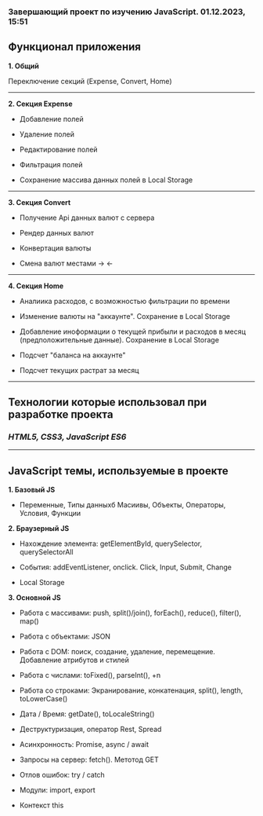 ### __Завершающий проект по изучению JavaScript. 01.12.2023, 15:51__

## Функционал приложения

__1. Общий__

Переключение секций (Expense, Convert, Home)

---

__2. Секция Expense__

- Добавление полей

- Удаление полей

- Редактирование полей

- Фильтрация полей

- Сохранение массива данных полей в Local Storage

---

__3. Секция Convert__

- Получение Api данных валют с сервера

- Рендер данных валют

- Конвертация валюты

- Смена валют местами -> <-

---

__4. Секция Home__

- Аналиика расходов, с возможностью фильтрации по времени

- Изменение валюты на "аккаунте". Сохранение в Local Storage

- Добавление иноформации о текущей прибыли и расходов в месяц (предположительные данные). Сохранение в Local Storage

- Подсчет "баланса на аккаунте"

- Подсчет текущих растрат за месяц

---

## Технологии которые использовал при разработке проекта 

### _HTML5, CSS3, JavaScript ES6_

---

## JavaScript темы, используемые в проекте 

__1. Базовый JS__

- Переменные, Типы данныхб Масиивы, Объекты, Операторы, Условия, Функции

__2. Браузерный JS__

- Нахождение элемента: getElementById, querySelector, querySelectorAll

- События: addEventListener, onclick. Click, Input, Submit, Change

- Local Storage

__3. Основной JS__

- Работа с массивами: push, split()/join(), forEach(), reduce(), filter(), map()

- Работа с объектами: JSON

- Работа с DOM: поиск, создание, удаление, перемещение. Добавление атрибутов и стилей

- Работа с числами: toFixed(), parseInt(), +n

- Работа со строками: Экранирование, конкатенация, split(), length, toLowerCase()

- Дата / Время: getDate(), toLocaleString()

- Деструктуризация, оператор Rest, Spread

- Асинхронность: Promise, async / await

- Запросы на сервер: fetch(). Метотод GET

- Отлов ошибок: try / catch

- Модули: import, export

- Контекст this
